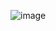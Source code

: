 ![image](https://user-images.githubusercontent.com/39509244/125556605-ef0c42d5-b827-44ca-8f42-5b3f775867d6.png)
